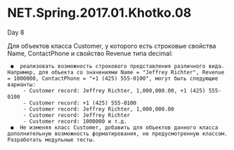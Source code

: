 # NET.Spring.2017.01.Khotko.08
Day 8

Для объектов класса Customer, у которого есть строковые свойства Name, ContactPhone и свойство Revenue типа decimal:

     ●	реализовать возможность строкового представления различного вида. Например, для объекта со значениями Name = "Jeffrey Richter", Revenue = 1000000, ContactPhone = "+1 (425) 555-0100", могут быть следующие варианты:
         - Customer record: Jeffrey Richter, 1,000,000.00, +1 (425) 555-0100
         - Customer record: +1 (425) 555-0100
         - Customer record: Jeffrey Richter, 1,000,000.00
         - Customer record: Jeffrey Richter
         - Customer record: 1000000 и т.д.
     ●	Не изменяя класс Customer, добавить для объектов данного класса дополнительную возможность форматирования, не предусмотренную классом. Разработать модульные тесты.
